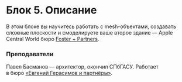 # Блок 5. Описание

В этом блоке вы научитесь работать с mesh-объектами, создавать сложные плоскости и смоделируете ваше второе здание — Apple Central World бюро [Foster + Partners](https://www.fosterandpartners.com).

### Преподаватели

Павел Басманов — архитектор, окончил СПбГАСУ. Работает в бюро [«Евгений Герасимов и партнёры»](http://www.egp.spb.ru/ru).